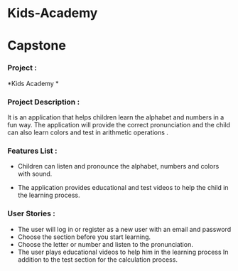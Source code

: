 # Kids-Academy
# Capstone 

### Project : 
 *Kids Academy *

### Project Description :
It is an application that helps children learn the alphabet and numbers in a fun way. The application will provide the correct pronunciation and the child can also learn colors and test in arithmetic operations .


### Features List :

- Children can listen and pronounce the alphabet, numbers and colors with sound.

- The application provides educational and test videos to help the child in the learning process.


### User Stories :
- The user will log in or register as a new user with an email and password
- Choose the section before you start learning.
- Choose the letter or number and listen to the pronunciation.
- The user plays educational videos to help him in the learning process
In addition to the test section for the calculation process.

